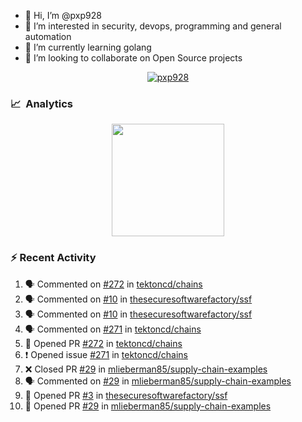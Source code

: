 - 👋  Hi, I’m @pxp928
- 👀  I’m interested in security, devops, programming and general automation
- 🌱  I’m currently learning golang
- 💞️  I’m looking to collaborate on Open Source projects

<p align="center">
  <a href="https://linkedin.com/in/pxp928" target="blank">
    <img src="https://img.shields.io/badge/linkedin-%230077B5.svg?&style=for-the-badge&logo=linkedin&logoColor=white" alt="pxp928" />
  </a>
</p>

### 📈 &nbsp;Analytics

<p align="center">
  <a href="https://github.com/pxp928">
    <img height="180em" src="https://github-readme-stats-eight-theta.vercel.app/api?username=pxp928&show_icons=true&theme=radical&include_all_commits=true&count_private=true&line_height=26"/>
    <!---
    <img height="180em" src="https://github-readme-stats-eight-theta.vercel.app/api/top-langs/?username=pxp928&layout=compact&theme=radical&line_height=26"/>
    --->
  </a>
</p>

### :zap: Recent Activity

<!--START_SECTION:activity-->
1. 🗣 Commented on [#272](https://github.com/tektoncd/chains/issues/272) in [tektoncd/chains](https://github.com/tektoncd/chains)
2. 🗣 Commented on [#10](https://github.com/thesecuresoftwarefactory/ssf/issues/10) in [thesecuresoftwarefactory/ssf](https://github.com/thesecuresoftwarefactory/ssf)
3. 🗣 Commented on [#10](https://github.com/thesecuresoftwarefactory/ssf/issues/10) in [thesecuresoftwarefactory/ssf](https://github.com/thesecuresoftwarefactory/ssf)
4. 🗣 Commented on [#271](https://github.com/tektoncd/chains/issues/271) in [tektoncd/chains](https://github.com/tektoncd/chains)
5. 💪 Opened PR [#272](https://github.com/tektoncd/chains/pull/272) in [tektoncd/chains](https://github.com/tektoncd/chains)
6. ❗️ Opened issue [#271](https://github.com/tektoncd/chains/issues/271) in [tektoncd/chains](https://github.com/tektoncd/chains)
7. ❌ Closed PR [#29](https://github.com/mlieberman85/supply-chain-examples/pull/29) in [mlieberman85/supply-chain-examples](https://github.com/mlieberman85/supply-chain-examples)
8. 🗣 Commented on [#29](https://github.com/mlieberman85/supply-chain-examples/issues/29) in [mlieberman85/supply-chain-examples](https://github.com/mlieberman85/supply-chain-examples)
9. 💪 Opened PR [#3](https://github.com/thesecuresoftwarefactory/ssf/pull/3) in [thesecuresoftwarefactory/ssf](https://github.com/thesecuresoftwarefactory/ssf)
10. 💪 Opened PR [#29](https://github.com/mlieberman85/supply-chain-examples/pull/29) in [mlieberman85/supply-chain-examples](https://github.com/mlieberman85/supply-chain-examples)
<!--END_SECTION:activity-->

<!---
pxp928/pxp928 is a ✨ special ✨ repository because its `README.md` (this file) appears on your GitHub profile.
You can click the Preview link to take a look at your changes.
--->
